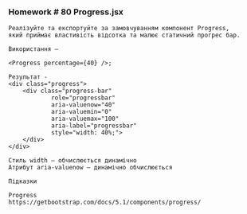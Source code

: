 ### Homework # 80 Progress.jsx

    Реалізуйте та експортуйте за замовчуванням компонент Progress, 
    який приймає властивість відсотка та малює статичний прогрес бар.

    Використання – 
    
    <Progress percentage={40} />;    

    Результат - 
    <div class="progress">
        <div class="progress-bar" 
                role="progressbar" 
                aria-valuenow="40" 
                aria-valuemin="0" 
                aria-valuemax="100" 
                aria-label="progressbar" 
                style="width: 40%;">
        </div>
    </div>

    Стиль width – обчислюється динамічно
    Атрибут aria-valuenow – динамічно обчислюється
    
    Підказки
    
    Progress
    https://getbootstrap.com/docs/5.1/components/progress/